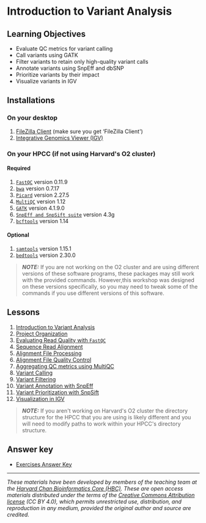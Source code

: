 # Introduction to Variant Analysis

## Learning Objectives

- Evaluate QC metrics for variant calling
- Call variants using GATK
- Filter variants to retain only high-quality variant calls
- Annotate variants using SnpEff and dbSNP
- Prioritize variants by their impact
- Visualize variants in IGV

## Installations

### On your desktop

1. [FileZilla Client](https://filezilla-project.org/download.php?type=client) (make sure you get ‘FileZilla Client')
2. [Integrative Genomics Viewer (IGV)](https://software.broadinstitute.org/software/igv/)

### On your HPCC (if not using Harvard's O2 cluster)

#### Required
1. [`FastQC`](https://www.bioinformatics.babraham.ac.uk/projects/fastqc/) version 0.11.9
2. [`bwa`](https://bio-bwa.sourceforge.net) version 0.7.17
3. [`Picard`](https://broadinstitute.github.io/picard/) version 2.27.5
4. [`MultiQC`](https://multiqc.info) version 1.12
5. [`GATK`](https://gatk.broadinstitute.org/hc/en-us) version 4.1.9.0
6. [`SnpEff and SnpSift suite`](http://pcingola.github.io/SnpEff/) version 4.3g
7. [`bcftools`](http://www.htslib.org) version 1.14

#### Optional
1. [`samtools`](http://www.htslib.org) version 1.15.1
2. [`bedtools`](https://bedtools.readthedocs.io/en/latest/index.html) version 2.30.0

> ***NOTE:*** If you are not working on the O2 cluster and are using different versions of these software programs, these packages may still work with the provided commands. However,this workshop was designed on these versions specifically, so you may need to tweak some of the commands if you use different versions of this software.

## Lessons

1. [Introduction to Variant Analysis](../lessons/00_intro_to_variant_calling.md)
2. [Project Organization](../lessons/01_data_organization.md)
3. [Evaluating Read Quality with `FastQC`](../lessons/02_fastqc.md)
4. [Sequence Read Alignment](../lessons/03_sequence_alignment_theory.md)
5. [Alignment File Processing ](../lessons/04_alignment_file_processing.md)
6. [Alignment File Quality Control](../lessons/05_alignment_QC.md)
7. [Aggregating QC metrics using MultiQC](../lessons/06_aggregate_multiqc.md)
8. [Variant Calling](../lessons/07_variant_calling.md)
9. [Variant Filtering](../lessons/08_variant_filtering.md) 
10. [Variant Annotation with SnpEff](../lessons/09_variant_annotation.md) 
11. [Variant Prioritization with SnpSift](../lessons/10_variant_prioritization.md)
12. [Visualization in IGV](../lessons/12_IGV.md)


> ***NOTE:*** If you aren't working on Harvard's O2 cluster the directory structure for the HPCC that you are using is likely different and you will need to modify paths to work within your HPCC's directory structure.

## Answer key
* [Exercises Answer Key](../answer_key/Answer_key.md)

***

*These materials have been developed by members of the teaching team at the [Harvard Chan Bioinformatics Core (HBC)](http://bioinformatics.sph.harvard.edu/). These are open access materials distributed under the terms of the [Creative Commons Attribution license](https://creativecommons.org/licenses/by/4.0/) (CC BY 4.0), which permits unrestricted use, distribution, and reproduction in any medium, provided the original author and source are credited.*
